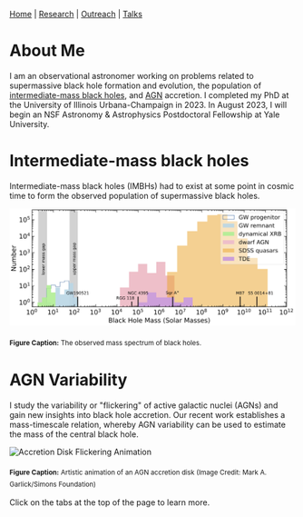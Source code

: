 [Home](/index.md) | [Research](/research.md) | [Outreach](/research.md) | [Talks](/talks.md)

# About Me

I am an observational astronomer working on problems related to supermassive black hole formation and evolution, the population of [intermediate-mass black holes](https://en.wikipedia.org/wiki/Intermediate-mass_black_hole), and [AGN](https://en.wikipedia.org/wiki/Active_galactic_nucleus) accretion. I completed my PhD at the University of Illinois Urbana-Champaign in 2023. In August 2023, I will begin an NSF Astronomy & Astrophysics Postdoctoral Fellowship at Yale University. 


# Intermediate-mass black holes

Intermediate-mass black holes (IMBHs) had to exist at some point in cosmic time to form the observed population of supermassive black holes.

![Observed black hole mass spectrum](assets/bh_mass_det_spectrum.jpg)

<sub>__Figure Caption:__ The observed mass spectrum of black holes.<sub>

# AGN Variability

I study the variability or "flickering" of active galactic nuclei (AGNs) and gain new insights into black hole accretion. Our recent work establishes a mass-timescale relation, whereby AGN variability can be used to estimate the mass of the central black hole. 

![Accretion Disk Flickering Animation](assets/ad_anim.gif)

<sub>__Figure Caption:__ Artistic animation of an AGN accretion disk (Image Credit: Mark A. Garlick/Simons Foundation)<sub>

Click on the tabs at the top of the page to learn more.
